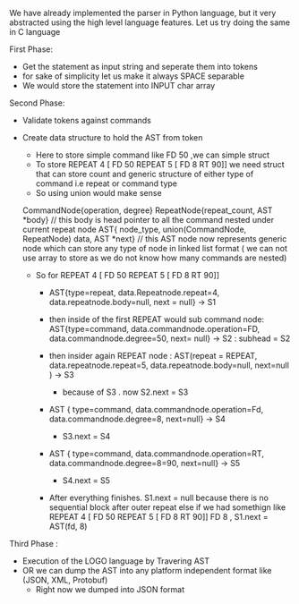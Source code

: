 We have already implemented the parser in Python language, but it very abstracted using the high level language features. 
Let us try doing the same in C language 


First Phase: 
- Get the statement as input string and seperate them into tokens
- for sake of simplicity let us make it always SPACE separable 
- We would store the statement into INPUT char array 


Second Phase: 
- Validate tokens against commands 
- Create  data structure to hold the AST from token 
    - Here to store simple command like FD 50 ,we can simple struct 
    - To store REPEAT 4 [ FD 50  REPEAT 5 [ FD 8 RT 90]] we need struct that can store count and generic structure of either type of command i.e repeat or command type 
    - So using union would make sense 

    CommandNode{operation, degree}
    RepeatNode{repeat_count, AST *body} // this body is head pointer to all the command nested under current repeat node 
    AST{ node_type, union(CommandNode, RepeatNode) data, AST *next} // this AST node now represents generic node which can store any type of node in linked list format ( we can not use array to store as we do not know how many commands are nested)

    - So for REPEAT 4 [ FD 50  REPEAT 5 [ FD 8 RT 90]] 
        - AST{type=repeat, data.Repeatnode.repeat=4, data.repeatnode.body=null, next = null} -> S1
        - then inside of the first REPEAT would sub command node: AST{type=command, data.commandnode.operation=FD, data.commandnode.degree=50, next= null} -> S2 : subhead = S2 
            
        - then insider again REPEAT node : AST(repeat = REPEAT, data.repeatnode.repeat=5, data.repeatnode.body=null, next=null ) -> S3
            - because of S3 . now S2.next = S3 
        - AST { type=command, data.commandnode.operation=Fd, data.commandnode.degree=8, next=null} -> S4
            - S3.next = S4 
        - AST { type=command, data.commandnode.operation=RT, data.commandnode.degree=8=90, next=null} -> S5
            - S4.next = S5 
        - After everything finishes. S1.next = null because there is no sequential block after outer repeat else if we had somethign like REPEAT 4 [ FD 50  REPEAT 5 [ FD 8 RT 90]]  FD 8 , S1.next = AST(fd, 8)


Third Phase : 
- Execution of the LOGO language by Travering AST 
- OR we can dump the AST into any platform independent format like (JSON, XML, Protobuf)
    - Right now we dumped into JSON format